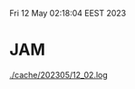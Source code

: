 Fri 12 May 02:18:04 EEST 2023
# JAM
<a href='./cache/202305/12_02.log'>./cache/202305/12_02.log</a>
